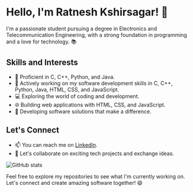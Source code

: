 # Hello, I'm Ratnesh Kshirsagar! 👋

I'm a passionate student pursuing a degree in Electronics and Telecommunication Engineering, with a strong foundation in programming and a love for technology. 📚

## Skills and Interests

- 🔧 Proficient in C, C++, Python, and Java.
- 🚀 Actively working on my software development skills in C, C++, Python, Java, HTML, CSS, and JavaScript.
- 💻 Exploring the world of coding and development.
- 🌐 Building web applications with HTML, CSS, and JavaScript.
- 📱 Developing software solutions that make a difference.

## Let's Connect

- 📫 You can reach me on [LinkedIn](https://www.linkedin.com/in/ratnesh-kshirsagar).
- 💬 Let's collaborate on exciting tech projects and exchange ideas.

![GitHub stats](https://github-readme-stats.vercel.app/api?username=ratnesh1253&show_icons=true&theme=radical)

Feel free to explore my repositories to see what I'm currently working on. Let's connect and create amazing software together! 😄
